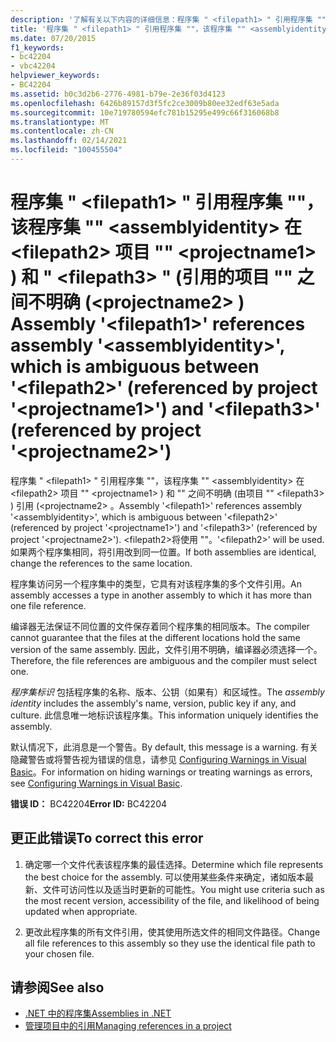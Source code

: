 ```yaml
---
description: '了解有关以下内容的详细信息：程序集 " <filepath1> " 引用程序集 "" <assemblyidentity> ，这在 <filepath2> 项目 " <projectname1> " ) 和 " <filepath3> " (引用的项目 "" 之间不明确 (<projectname2> ) '
title: '程序集 " <filepath1> " 引用程序集 ""，该程序集 "" <assemblyidentity> 在 <filepath2> 项目 "" <projectname1> ) 和 " <filepath3> " (引用的项目 "" 之间不明确 (<projectname2> ) '
ms.date: 07/20/2015
f1_keywords:
- bc42204
- vbc42204
helpviewer_keywords:
- BC42204
ms.assetid: b0c3d2b6-2776-4981-b79e-2e36f03d4123
ms.openlocfilehash: 6426b89157d3f5fc2ce3009b80ee32edf63e5ada
ms.sourcegitcommit: 10e719780594efc781b15295e499c66f316068b8
ms.translationtype: MT
ms.contentlocale: zh-CN
ms.lasthandoff: 02/14/2021
ms.locfileid: "100455504"
---
```

# <a name="assembly-filepath1-references-assembly-assemblyidentity-which-is-ambiguous-between-filepath2-referenced-by-project-projectname1-and-filepath3-referenced-by-project-projectname2"></a><span data-ttu-id="3cadd-103">程序集 " \<filepath1> " 引用程序集 ""，该程序集 "" \<assemblyidentity> 在 \<filepath2> 项目 "" \<projectname1> ) 和 " \<filepath3> " (引用的项目 "" 之间不明确 (\<projectname2> ) </span><span class="sxs-lookup"><span data-stu-id="3cadd-103">Assembly '\<filepath1>' references assembly '\<assemblyidentity>', which is ambiguous between '\<filepath2>' (referenced by project '\<projectname1>') and '\<filepath3>' (referenced by project '\<projectname2>')</span></span>

<span data-ttu-id="3cadd-104">程序集 " \<filepath1> " 引用程序集 ""，该程序集 "" \<assemblyidentity> 在 \<filepath2> 项目 "" \<projectname1> ) 和 "" 之间不明确 (由项目 "" \<filepath3> ) 引用 (\<projectname2> 。</span><span class="sxs-lookup"><span data-stu-id="3cadd-104">Assembly '\<filepath1>' references assembly '\<assemblyidentity>', which is ambiguous between '\<filepath2>' (referenced by project '\<projectname1>') and '\<filepath3>' (referenced by project '\<projectname2>').</span></span> <span data-ttu-id="3cadd-105">\<filepath2>将使用 ""。</span><span class="sxs-lookup"><span data-stu-id="3cadd-105">'\<filepath2>' will be used.</span></span> <span data-ttu-id="3cadd-106">如果两个程序集相同，将引用改到同一位置。</span><span class="sxs-lookup"><span data-stu-id="3cadd-106">If both assemblies are identical, change the references to the same location.</span></span>  
  
 <span data-ttu-id="3cadd-107">程序集访问另一个程序集中的类型，它具有对该程序集的多个文件引用。</span><span class="sxs-lookup"><span data-stu-id="3cadd-107">An assembly accesses a type in another assembly to which it has more than one file reference.</span></span>  
  
 <span data-ttu-id="3cadd-108">编译器无法保证不同位置的文件保存着同个程序集的相同版本。</span><span class="sxs-lookup"><span data-stu-id="3cadd-108">The compiler cannot guarantee that the files at the different locations hold the same version of the same assembly.</span></span> <span data-ttu-id="3cadd-109">因此，文件引用不明确，编译器必须选择一个。</span><span class="sxs-lookup"><span data-stu-id="3cadd-109">Therefore, the file references are ambiguous and the compiler must select one.</span></span>  
  
 <span data-ttu-id="3cadd-110">*程序集标识* 包括程序集的名称、版本、公钥（如果有）和区域性。</span><span class="sxs-lookup"><span data-stu-id="3cadd-110">The *assembly identity* includes the assembly's name, version, public key if any, and culture.</span></span> <span data-ttu-id="3cadd-111">此信息唯一地标识该程序集。</span><span class="sxs-lookup"><span data-stu-id="3cadd-111">This information uniquely identifies the assembly.</span></span>  
  
 <span data-ttu-id="3cadd-112">默认情况下，此消息是一个警告。</span><span class="sxs-lookup"><span data-stu-id="3cadd-112">By default, this message is a warning.</span></span> <span data-ttu-id="3cadd-113">有关隐藏警告或将警告视为错误的信息，请参见 [Configuring Warnings in Visual Basic](/visualstudio/ide/configuring-warnings-in-visual-basic)。</span><span class="sxs-lookup"><span data-stu-id="3cadd-113">For information on hiding warnings or treating warnings as errors, see [Configuring Warnings in Visual Basic](/visualstudio/ide/configuring-warnings-in-visual-basic).</span></span>  
  
 <span data-ttu-id="3cadd-114">**错误 ID：** BC42204</span><span class="sxs-lookup"><span data-stu-id="3cadd-114">**Error ID:** BC42204</span></span>  
  
## <a name="to-correct-this-error"></a><span data-ttu-id="3cadd-115">更正此错误</span><span class="sxs-lookup"><span data-stu-id="3cadd-115">To correct this error</span></span>  
  
1. <span data-ttu-id="3cadd-116">确定哪一个文件代表该程序集的最佳选择。</span><span class="sxs-lookup"><span data-stu-id="3cadd-116">Determine which file represents the best choice for the assembly.</span></span> <span data-ttu-id="3cadd-117">可以使用某些条件来确定，诸如版本最新、文件可访问性以及适当时更新的可能性。</span><span class="sxs-lookup"><span data-stu-id="3cadd-117">You might use criteria such as the most recent version, accessibility of the file, and likelihood of being updated when appropriate.</span></span>  
  
2. <span data-ttu-id="3cadd-118">更改此程序集的所有文件引用，使其使用所选文件的相同文件路径。</span><span class="sxs-lookup"><span data-stu-id="3cadd-118">Change all file references to this assembly so they use the identical file path to your chosen file.</span></span>  
  
## <a name="see-also"></a><span data-ttu-id="3cadd-119">请参阅</span><span class="sxs-lookup"><span data-stu-id="3cadd-119">See also</span></span>

- [<span data-ttu-id="3cadd-120">.NET 中的程序集</span><span class="sxs-lookup"><span data-stu-id="3cadd-120">Assemblies in .NET</span></span>](../../standard/assembly/index.md)
- [<span data-ttu-id="3cadd-121">管理项目中的引用</span><span class="sxs-lookup"><span data-stu-id="3cadd-121">Managing references in a project</span></span>](/visualstudio/ide/managing-references-in-a-project)

